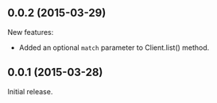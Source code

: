 ## 0.0.2 (2015-03-29)

New features:

  - Added an optional `match` parameter to Client.list() method.

## 0.0.1 (2015-03-28)

Initial release.
